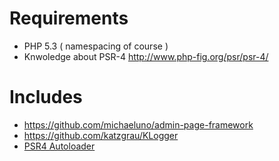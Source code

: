 # Requirements
- PHP 5.3 ( namespacing of course )
- Knwoledge about PSR-4 http://www.php-fig.org/psr/psr-4/

# Includes
- https://github.com/michaeluno/admin-page-framework
- https://github.com/katzgrau/KLogger
- [PSR4 Autoloader](https://github.com/php-fig/fig-standards/blob/master/accepted/PSR-4-autoloader.md)
